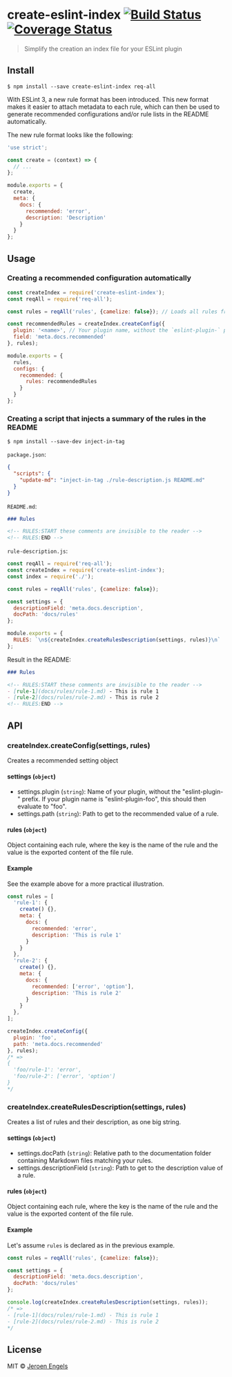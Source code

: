 # create-eslint-index [![Build Status](https://travis-ci.org/jfmengels/create-eslint-index.svg?branch=master)](https://travis-ci.org/jfmengels/create-eslint-index) [![Coverage Status](https://coveralls.io/repos/github/jfmengels/create-eslint-index/badge.svg?branch=master)](https://coveralls.io/github/jfmengels/create-eslint-index?branch=master)

> Simplify the creation an index file for your ESLint plugin


## Install

```
$ npm install --save create-eslint-index req-all
```

With ESLint 3, a new rule format has been introduced. This new format makes it easier to attach metadata to each rule, which can then be used to generate recommended configurations and/or rule lists in the README automatically.

The new rule format looks like the following:

```js
'use strict';

const create = (context) => {
  // ...
};

module.exports = {
  create,
  meta: {
    docs: {
      recommended: 'error',
      description: 'Description'
    }
  }
};
```

## Usage

### Creating a recommended configuration automatically

```js
const createIndex = require('create-eslint-index');
const reqAll = require('req-all');

const rules = reqAll('rules', {camelize: false}); // Loads all rules from the `rules` folder and puts them in an object.

const recommendedRules = createIndex.createConfig({
  plugin: '<name>', // Your plugin name, without the `eslint-plugin-` prefix
  field: 'meta.docs.recommended'
}, rules);

module.exports = {
  rules,
  configs: {
    recommended: {
      rules: recommendedRules
    }
  }
};
```

### Creating a script that injects a summary of the rules in the README

```
$ npm install --save-dev inject-in-tag
```

`package.json`:
```json
{
  "scripts": {
    "update-md": "inject-in-tag ./rule-description.js README.md"
  }
}
```

`README.md`:
```md
### Rules

<!-- RULES:START these comments are invisible to the reader -->
<!-- RULES:END -->
```

`rule-description.js`:
```js
const reqAll = require('req-all');
const createIndex = require('create-eslint-index');
const index = require('./');

const rules = reqAll('rules', {camelize: false});

const settings = {
  descriptionField: 'meta.docs.description',
  docPath: 'docs/rules'
};

module.exports = {
  RULES: `\n${createIndex.createRulesDescription(settings, rules)}\n`
};
```

Result in the README:
```md
### Rules

<!-- RULES:START these comments are invisible to the reader -->
- [rule-1](docs/rules/rule-1.md) - This is rule 1
- [rule-2](docs/rules/rule-2.md) - This is rule 2
<!-- RULES:END -->
```

## API

### createIndex.createConfig(settings, rules)

Creates a recommended setting object

#### settings (`object`)
- settings.plugin (`string`): Name of your plugin, without the "eslint-plugin-" prefix. If your plugin name is "eslint-plugin-foo", this should then evaluate to "foo".
- settings.path (`string`): Path to get to the recommended value of a rule.


#### rules (`object`)

Object containing each rule, where the key is the name of the rule and the value is the exported content of the file rule.

#### Example

See the example above for a more practical illustration.

```js
const rules = [
  'rule-1': {
    create() {},
    meta: {
      docs: {
        recommended: 'error',
        description: 'This is rule 1'
      }
    }
  },
  'rule-2': {
    create() {},
    meta: {
      docs: {
        recommended: ['error', 'option'],
        description: 'This is rule 2'
      }
    }
  },
];

createIndex.createConfig({
  plugin: 'foo',
  path: 'meta.docs.recommended'
}, rules);
/* =>
{
  'foo/rule-1': 'error',
  'foo/rule-2': ['error', 'option']
}
*/
```

### createIndex.createRulesDescription(settings, rules)

Creates a list of rules and their description, as one big string.

#### settings (`object`)
- settings.docPath (`string`): Relative path to the documentation folder containing Markdown files matching your rules.
- settings.descriptionField (`string`): Path to get to the description value of a rule.

#### rules (`object`)

Object containing each rule, where the key is the name of the rule and the value is the exported content of the file rule.

#### Example

Let's assume `rules` is declared as in the previous example.

```js
const rules = reqAll('rules', {camelize: false});

const settings = {
  descriptionField: 'meta.docs.description',
  docPath: 'docs/rules'
};

console.log(createIndex.createRulesDescription(settings, rules));
/* =>
- [rule-1](docs/rules/rule-1.md) - This is rule 1
- [rule-2](docs/rules/rule-2.md) - This is rule 2
*/
```


## License

MIT © [Jeroen Engels](https://github.com/jfmengels)
